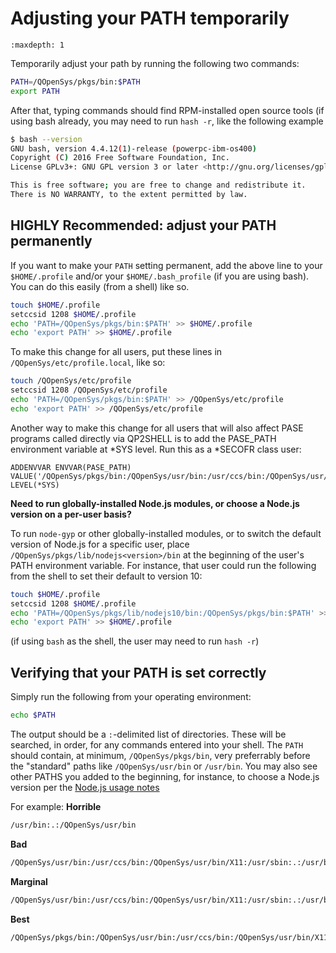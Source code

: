 # Adjusting your PATH temporarily

```{toctree}
:maxdepth: 1
```

Temporarily adjust your path by running the following two commands:

```bash
PATH=/QOpenSys/pkgs/bin:$PATH
export PATH
```

After that, typing commands should find RPM-installed open source tools
(if using bash already, you may need to run `hash -r`, like the following example

```bash
$ bash --version
GNU bash, version 4.4.12(1)-release (powerpc-ibm-os400)
Copyright (C) 2016 Free Software Foundation, Inc.
License GPLv3+: GNU GPL version 3 or later <http://gnu.org/licenses/gpl.html>

This is free software; you are free to change and redistribute it.
There is NO WARRANTY, to the extent permitted by law.
```

## HIGHLY Recommended: adjust your PATH permanently

If you want to make your `PATH` setting permanent, add the above line to your
`$HOME/.profile` and/or your `$HOME/.bash_profile` (if you are using bash).
You can do this easily (from a shell) like so.

```bash
touch $HOME/.profile
setccsid 1208 $HOME/.profile
echo 'PATH=/QOpenSys/pkgs/bin:$PATH' >> $HOME/.profile
echo 'export PATH' >> $HOME/.profile
```

To make this change for all users, put these lines in `/QOpenSys/etc/profile.local`,
like so:

```bash
touch /QOpenSys/etc/profile
setccsid 1208 /QOpenSys/etc/profile
echo 'PATH=/QOpenSys/pkgs/bin:$PATH' >> /QOpenSys/etc/profile
echo 'export PATH' >> /QOpenSys/etc/profile
```

Another way to make this change for all users that will also affect PASE programs called
directly via QP2SHELL is to add the PASE_PATH environment variable at *SYS level. Run
this as a *SECOFR class user:

```
ADDENVVAR ENVVAR(PASE_PATH) VALUE('/QOpenSys/pkgs/bin:/QOpenSys/usr/bin:/usr/ccs/bin:/QOpenSys/usr/bin/X11:/usr/sbin:.:/usr/bin') LEVEL(*SYS)
```

**Need to run globally-installed Node.js modules,
or choose a Node.js version on a per-user basis?**

To run `node-gyp` or other globally-installed modules, or to switch the default
version of Node.js for a specific user, place `/QOpenSys/pkgs/lib/nodejs<version>/bin`
at the beginning of the user's PATH environment variable. For instance, that user
could run the following from the shell to set their default to version 10:

```bash
touch $HOME/.profile
setccsid 1208 $HOME/.profile
echo 'PATH=/QOpenSys/pkgs/lib/nodejs10/bin:/QOpenSys/pkgs/bin:$PATH' >> $HOME/.profile
echo 'export PATH' >> $HOME/.profile
```

(if using `bash` as the shell, the user may need to run `hash -r`)

## Verifying that your PATH is set correctly
Simply run the following from your operating environment:
```bash
echo $PATH
```
The output should be a `:`-delimited list of directories.
These will be searched, in order, for any commands entered
into your shell. The `PATH` should contain, at minimum,
`/QOpenSys/pkgs/bin`, very preferrably before the "standard"
paths like `/QOpenSys/usr/bin` or `/usr/bin`. You may also
see other PATHS you added to the beginning, for instance, 
to choose a Node.js version per the
[Node.js usage notes](../nodejs/README.md)

For example:
**Horrible**
```bash
/usr/bin:.:/QOpenSys/usr/bin
```

**Bad**
```bash
/QOpenSys/usr/bin:/usr/ccs/bin:/QOpenSys/usr/bin/X11:/usr/sbin:.:/usr/bin
```

**Marginal**
```bash
/QOpenSys/usr/bin:/usr/ccs/bin:/QOpenSys/usr/bin/X11:/usr/sbin:.:/usr/bin:/QOpenSys/pkgs/bin
```
**Best**
```bash
/QOpenSys/pkgs/bin:/QOpenSys/usr/bin:/usr/ccs/bin:/QOpenSys/usr/bin/X11:/usr/sbin:.:/usr/bin
```
